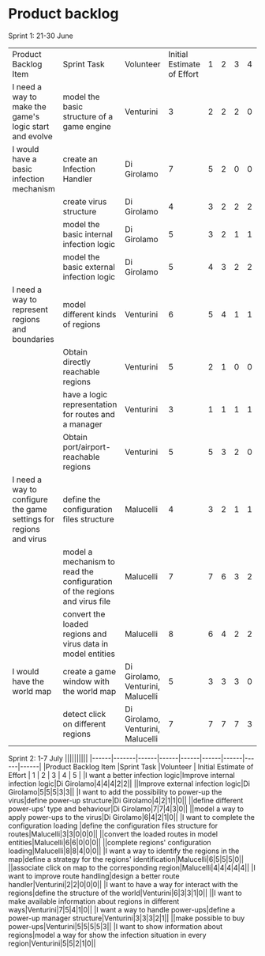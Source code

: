 # Product backlog

Sprint 1: 21-30 June

||||||||||
|------|-------|------|------|------|------|------|------|------|
|Product Backlog Item |Sprint Task |Volunteer | Initial Estimate of Effort | 1 | 2 | 3 | 4 | 5 |
|I need a way to make the game's logic start and evolve|model the basic structure of a game engine|Venturini|3|2|2|2|0|0|
|I would have a basic infection mechanism|create an Infection Handler|Di Girolamo|7|5|2|0|0|0|
||create virus structure|Di Girolamo|4|3|2|2|2|0|
||model the basic internal infection logic|Di Girolamo|5|3|2|1|1|0|
||model the basic external infection logic|Di Girolamo|5|4|3|2|2|0|
|I need a way to represent regions and boundaries|model different kinds of regions|Venturini|6|5|4|1|1|0|
||Obtain directly reachable regions|Venturini|5|2|1|0|0|0|
||have a logic representation for routes and a manager|Venturini|3|1|1|1|1|0|
||Obtain port/airport-reachable regions|Venturini|5|5|3|2|0|0|
|I need a way to configure the game settings for regions and virus|define the configuration files structure|Malucelli|4|3|2|1|1|0|
||model a mechanism to read the configuration of the regions and virus file|Malucelli|7|7|6|3|2|1|
||convert the loaded regions and virus data in model entities|Malucelli|8|6|4|2|2|0|
|I would have the world map|create a game window with the world map|Di Girolamo, Venturini, Malucelli|5|3|3|3|0|0|
||detect click on different regions|Di Girolamo, Venturini, Malucelli|7|7|7|7|3|0|

Sprint 2: 1-7 July
||||||||||
|------|-------|------|------|------|------|------|------|------|
|Product Backlog Item |Sprint Task |Volunteer | Initial Estimate of Effort | 1 | 2 | 3 | 4 | 5 |
|I want a better infection logic|Improve internal infection logic|Di Girolamo|4|4|4|2|2||
||Improve external infection logic|Di Girolamo|5|5|5|3|3||
|I want to add the possibility to power-up the virus|define power-up structure|Di Girolamo|4|2|1|1|0||
||define different power-ups' type and behaviour|Di Girolamo|7|7|4|3|0||
||model a way to apply power-ups to the virus|Di Girolamo|6|4|2|1|0||
|I want to complete the configuration loading |define the configuration files structure for routes|Malucelli|3|3|0|0|0||
||convert the loaded routes in model entities|Malucelli|6|6|0|0|0||
||complete regions' configuration loading|Malucelli|8|8|4|0|0||
|I want a way to identify the regions in the map|define a strategy for the regions' identification|Malucelli|6|5|5|5|0||
||associate click on map to the corresponding region|Malucelli|4|4|4|4|4||
|I want to improve route handling|design a better route handler|Venturini|2|2|0|0|0||
|I want to have a way for interact with the regions|define the structure of the world|Venturini|6|3|3|1|0||
||I want to make available information about regions in different ways|Venturini|7|5|4|1|0||
|I want a way to handle power-ups|define a power-up manager structure|Venturini|3|3|3|2|1||
||make possible to buy power-ups|Venturini|5|5|5|5|3||
|I want to show information about regions|model a way for show the infection situation in every region|Venturini|5|5|2|1|0||
